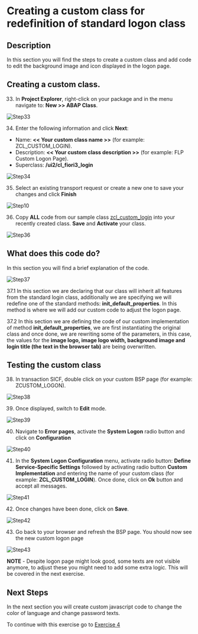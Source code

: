 # Creating a custom class for redefinition of standard logon class

## Description

In this section you will find the steps to create a custom class and add code to edit the background image and icon displayed in the logon page.  

## Creating a custom class.

33. In **Project Explorer**, right-click on your package and in the menu navigate to: **New >> ABAP Class**.

  ![Step33](images/step33.png)

34. Enter the following information and click **Next**:
  * Name: **<< Your custom class name >>** (for example: ZCL_CUSTOM_LOGIN).
  * Description: **<< Your custom class description >>** (for example: FLP Custom Logon Page).
  * Superclass: **/ui2/cl_fiori3_login**

  ![Step34](images/step34.png)

35. Select an existing transport request or create a new one to save your changes and click **Finish**

  ![Step10](images/step10.png)

36. Copy **ALL** code from our sample class [zcl_custom_login](sources/zcl_custom_login.abap) into your recently created class. **Save** and **Activate** your class.

  ![Step36](images/step36.png)

## What does this code do?

In this section you will find a brief explanation of the code.

  ![Step37](images/step37.png)

  37.1 In this section we are declaring that our class will inherit all features from the standard login class, additionally we are specifying we will redefine one of the standard methods: **init_default_properties**. In this method is where we will add our custom code to adjust the logon page.

  37.2 In this section we are defining the code of our custom implementation of method **init_default_properties**, we are first instantiating the original class and once done, we are rewriting some of the parameters, in this case, the values for the **image logo, image logo width, background image and login title (the text in the browser tab)** are being overwritten.

## Testing the custom class

38. In transaction SICF, double click on your custom BSP page (for example: ZCUSTOM_LOGON).

  ![Step38](images/step38.png)

39. Once displayed, switch to **Edit** mode.

  ![Step39](images/step39.png)

40. Navigate to **Error pages**, activate the **System Logon** radio button and click on **Configuration**

  ![Step40](images/step40.png)

41. In the **System Logon Configuration** menu, activate radio button: **Define Service-Specific Settings** followed by activating radio button **Custom Implementation** and entering the name of your custom class (for example: **ZCL_CUSTOM_LOGIN**). Once done, click on **Ok** button and accept all messages.

  ![Step41](images/step41.png)

42. Once changes have been done, click on **Save**.

  ![Step42](images/step42.png)

43. Go back to your browser and refresh the BSP page. You should now see the new custom logon page

  ![Step43](images/step43.png)

  **NOTE** - Despite logon page might look good, some texts are not visible anymore, to adjust these you might need to add some extra logic. This will be covered in the next exercise.

## Next Steps
In the next section you will create custom javascript code to change the color of language and change password texts.

To continue with this exercise go to [Exercise 4](../ex_4)
